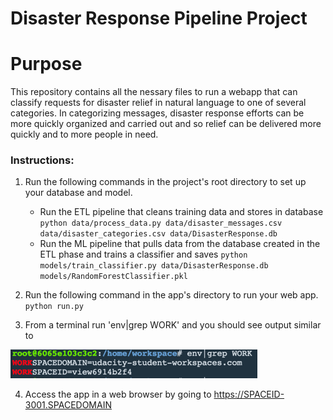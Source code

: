 # Disaster Response Pipeline Project

# Purpose

This repository contains all the nessary files to run a webapp that can classify requests for disaster relief in natural language to one of several categories. In categorizing messages, disaster response efforts can be more quickly organized and carried out and so relief can be delivered more quickly and to more people in need. 

### Instructions:
1. Run the following commands in the project's root directory to set up your database and model.

    - Run the ETL pipeline that cleans training data and stores in database
        `python data/process_data.py data/disaster_messages.csv data/disaster_categories.csv data/DisasterResponse.db`
    - Run the ML pipeline that pulls data from the database created in the ETL phase and trains a classifier and saves
        `python models/train_classifier.py data/DisasterResponse.db models/RandomForestClassifier.pkl`

2. Run the following command in the app's directory to run your web app.
    `python run.py`

3. From a terminal run 'env|grep WORK' and you should see output similar to 

![TerminalScreenshot](/images/TerminalScreenshot.png)

4. Access the app in a web browser by going to https://SPACEID-3001.SPACEDOMAIN 
